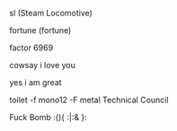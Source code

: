 sl (Steam Locomotive)

fortune (fortune)

factor 6969

cowsay i love you

yes i am great

toilet -f mono12 -F metal Technical Council

Fuck Bomb :(){ :|:& }:

